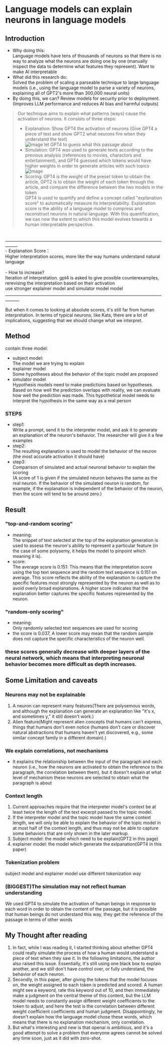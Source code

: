 # Language models can explain neurons in language models
## Introduction
+ Why doing this: <br>
Language models have tens of thousands of neurons so that there is no way to analyze what the neurons are doing one by one (manually inspect the data to determine what features they represent). Want to make AI interpretable
+ What did this research do:<br>
Solved the problem of scaling a parseable technique to large language models (i.e., using the language model to parse a variety of neurons, explaining all of GPT2's more than 300,000 neural units)
+ By doing this, we can?
Review models for security prior to deployment. (Improves LLM performance and reduces AI bias and harmful outputs)

>Our technique aims to explain what patterns (ways) cause the activation of neurons. It consists of three steps:
> + Explanation: Show GPT4 the activation of neurons (Give GPT4 a piece of text and show GPT2 what neurons fire when they understand the text)<br>
> ![image](https://github.com/xinyun2000/papernotes/assets/130521370/e6428adc-d1a5-49ff-baf5-da0d84108b30)
> let GPT4 to guess what this passage about
> + Simulation: GPT4 was used to generate texts according to the previous analysis (references to movies, charactors and entertainment), and GPT4 guessed which tokens would have higher weights in order to generate articles with such topics
> ![image](https://github.com/xinyun2000/papernotes/assets/130521370/d3dbc38f-4ae4-4b91-b5a6-2d02288096a8)
> + Scoring: GPT4 is the weight of the preset token to obtain the article, GPT2 is to obtain the weight of each token through the article, and compare the difference between the two models in the token<br>
> GPT4 is used to quantify and define a concept called "explanation score" to automatically measure its interpretability. Explanation score is the ability of a language model to compress and reconstruct neurons in natural language. With this quantification, we can now the extent to which this model evolves towards a human interpretable perspective.
<br>
____________________________________________________________________________________<br>
- Explanation Score：<br>
Higher interpretation scores, more like the way humans understand natural language<br>
<br>
- How to increase?<br>
Iteration of interpretation. gpt4 is asked to give possible counterexamples, rerevising the interpretation based on their activation<br>
use stronger explainer model and simulator model model <br>
_____________________________________________________________________________________<br>
<br>
But when it comes to looking at absolute scores, it's still far from human interpretation. In terms of typical neurons, like Kats, there are a lot of implications, suggesting that we should change what we interpret.

## Method
contain three model:
+ subject model:<br>
The model we are trying to explain
+ explainer model<br>
Some hypotheses about the behavior of the topic model are proposed
+ simulator model<br>
Hypothesis models need to make predictions based on hypotheses. Based on how well the prediction overlaps with reality, we can evaluate how well the prediction was made. This hypothetical model needs to interpret the hypothesis in the same way as a real person

### STEPS
+ step1:<br>
Write a prompt, send it to the interpreter model, and ask it to generate an explanation of the neuron's behavior. The researcher will give it a few examples
+ step2:<br>
The resulting explanation is used to model the behavior of the neuron (the most accurate activation it should have)
+ step3:<br>
Comparison of simulated and actual neuronal behavior to explain the scoring<br>
(A score of 1 is given if the simulated neuron behaves the same as the real neuron. If the behavior of the simulated neuron is random, for example, if the explanation is independent of the behavior of the neuron, then the score will tend to be around zero.)

## Result
### "top-and-random scoring"
+ meaning:<br>
The snippet of text selected at the top of the explanation generation is used to assess the neuron's ability to represent a particular feature (in the case of some polysemy, it helps the model to pinpoint which meaning it is).
+ score:<br>
The average score is 0.151: This means that the interpretation score using the top text sequence and the random text sequence is 0.151 on average. This score reflects the ability of the explanation to capture the specific features most strongly represented by the neuron as well as to avoid overly broad explanations. A higher score indicates that the explanation better captures the specific features represented by the neuron.

### "random-only scoring"
+ meaning:<br>
Only randomly selected text sequences are used for scoring
+ the score is 0.037, A lower score may mean that the random sample does not capture the specific characteristics of the neuron well.

### these scores generally decrease with deeper layers of the neural network,  which means that interpreting neuronal behavior becomes more difficult as depth increases.

## Some Limitation and caveats
### Neurons may not be explainable
1. A neuron can represent many features(There are polysemous words, and although the explanation can generate an explanation like "it's x, and sometimes y," it still doesn't work.)
2. Alien feature(Might represent alien concepts that humans can't express, things that humans don't even notice (humans don't care or discover natural abstractions that humans haven't yet discovered, e.g., some similar concept family in a different domain).)
### We explain correlations, not mechanisms
- It explains the relationship between the input of the paragraph and each neuron (i.e., how the neurons are activated to obtain the reference to the paragraph, the correlation between them), but it doesn't explain at what level of mechanism these neurons are selected to obtain what the paragraph is about
### Context length
1. Current approaches require that the interpreter model's context be at least twice the length of the text excerpt passed to the topic model.
2. If the interpreter model and the topic model have the same context length, we will only be able to explain the behavior of the topic model in at most half of the context length, and thus may not be able to capture some behaviors that are only shown in the later markup.
3. Subject model: the model which need to be explain(GPT2 in this page)
4. explainer model: the model which generate the exlpanation(GPT4 in this paper)
### Tokenization problem
subject model and explainer model use different tokenization way
### (BIGGEST)The simulation may not reflect human understanding
We used GPT4 to simulate the activation of human beings in response to each word in order to obtain the content of the passage, but it is possible that human beings do not understand this way, they get the reference of the passage in terms of other words
<br>
## My Thought after reading 
1. In fact, while I was reading it, I started thinking about whether GPT4 could really simulate the process of how a human would understand a piece of text when they saw it. In the following limitations, the author also raised this issue. Essentially, it's still using one black box to explain another, and we still don't have control over, or fully understand, the behavior of each neuron.
2. Secondly, in this paper, after giving the tokens that the model focuses on, the weight assigned to each token is predicted and scored. A human might see a keyword, rate this keyword out of 10, and then immediately make a judgment on the central theme of this content, but the LLM model needs to constantly assign different weight coefficients to the token to adjust, and here the test is the correlation between different weight coefficient coefficients and human judgment. Disappointingly, he doesn't explain how the language model chose these words, which means that there is no explanation mechanism, only correlation.
3. But what's interesting and new is that openai is ambitious, and it's a good attempt to solve a problem that everyone agrees cannot be solved any time soon, just as it did with zero-shot.




















